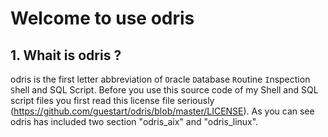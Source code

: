 # Welcome to use odris

## 1. Whait is odris ?
odris is the first letter abbreviation of `O`racle `D`atabase `R`outine `I`nspection `S`hell and SQL Script.
Before you use this source code of my Shell and SQL script files you first read this license file seriously (https://github.com/guestart/odris/blob/master/LICENSE).
As you can see odris has included two section "odris_aix" and "odris_linux".
